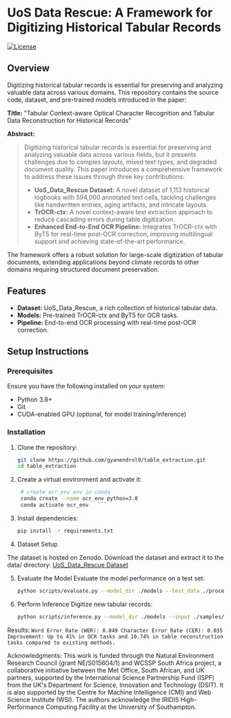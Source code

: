 # UoS Data Rescue: A Framework for Digitizing Historical Tabular Records  

[![License](https://img.shields.io/badge/license-CC%20BY%204.0-lightgrey.svg)](https://creativecommons.org/licenses/by/4.0/)

## Overview  
Digitizing historical tabular records is essential for preserving and analyzing valuable data across various domains. This repository contains the source code, dataset, and pre-trained models introduced in the paper:  

**Title:** "Tabular Context-aware Optical Character Recognition and Tabular Data Reconstruction for Historical Records"  

**Abstract:**  
> Digitizing historical tabular records is essential for preserving and analyzing valuable data across various fields, but it presents challenges due to complex layouts, mixed text types, and degraded document quality. This paper introduces a comprehensive framework to address these issues through three key contributions:  
> - **UoS_Data_Rescue Dataset:** A novel dataset of 1,113 historical logbooks with 594,000 annotated text cells, tackling challenges like handwritten entries, aging artifacts, and intricate layouts.  
> - **TrOCR-ctx:** A novel context-aware text extraction approach to reduce cascading errors during table digitization.  
> - **Enhanced End-to-End OCR Pipeline:** Integrates TrOCR-ctx with ByT5 for real-time post-OCR correction, improving multilingual support and achieving state-of-the-art performance.  

The framework offers a robust solution for large-scale digitization of tabular documents, extending applications beyond climate records to other domains requiring structured document preservation.  

## Features  
- **Dataset:** UoS_Data_Rescue, a rich collection of historical tabular data.  
- **Models:** Pre-trained TrOCR-ctx and ByT5 for OCR tasks.  
- **Pipeline:** End-to-end OCR processing with real-time post-OCR correction.  

## Setup Instructions  

### Prerequisites  
Ensure you have the following installed on your system:  
- Python 3.8+  
- Git  
- CUDA-enabled GPU (optional, for model training/inference)  

### Installation  
1. Clone the repository:  
   ```bash  
   git clone https://github.com/gyanendrol9/table_extraction.git  
   cd table_extraction  
   ```

2. Create a virtual environment and activate it:  
   ```bash  
    # create ocr_env env in conda
    conda create --name ocr_env python=3.8
    conda activate ocr_env   ```

3. Install dependencies:
    ```bash 
    pip install -r requirements.txt  
    ```

4. Dataset Setup

The dataset is hosted on Zenodo. Download the dataset and extract it to the data/ directory:
[UoS_Data_Rescue Dataset](https://ceur-ws.org/Vol-3649/Paper1.pdf)


5. Evaluate the Model
Evaluate the model performance on a test set:
    ```bash 
    python scripts/evaluate.py --model_dir ./models --test_data ./processed_data/test  
    ```

6. Perform Inference
Digitize new tabular records:
    ```bash
    python scripts/inference.py --model_dir ./models --input ./samples/input_image.jpg --output ./output/  
    ```


Results:
    ```
    Word Error Rate (WER): 0.049
    Character Error Rate (CER): 0.035
    Improvement: Up to 41% in OCR tasks and 10.74% in table reconstruction tasks compared to existing methods.
    ```

Acknowledgments:
This work is funded through the Natural Environment Research Council (grant NE/S015604/1) and WCSSP South Africa project, a collaborative initiative between the Met Office, South African, and UK partners, supported by the International Science Partnership Fund (ISPF) from the UK's Department for Science, Innovation and Technology (DSIT).  It is also supported by the Centre for Machine Intelligence (CMI) and Web Science Institute (WSI). The authors acknowledge the IRIDIS High-Performance Computing Facility at the University of Southampton.

